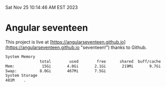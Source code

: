Sat Nov 25 10:14:46 AM EST 2023

# Angular seventeen


This project is live at [https://angularseventeen.github.io](https://angularseventeen.github.io "seventeen!") thanks to Github.

```bash
System Memory
               total        used        free      shared  buff/cache   available
Mem:            15Gi       4.0Gi       2.1Gi       219Mi       9.7Gi        11Gi
Swap:          8.0Gi       467Mi       7.5Gi
System Storage
481M	.
```
```bash
